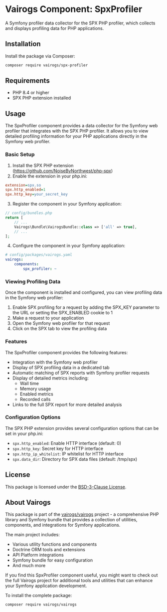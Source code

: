 # Vairogs Component: SpxProfiler

A Symfony profiler data collector for the SPX PHP profiler, which collects and displays profiling data for PHP applications.

## Installation

Install the package via Composer:

```bash
composer require vairogs/spx-profiler
```

## Requirements

- PHP 8.4 or higher
- SPX PHP extension installed

## Usage

The SpxProfiler component provides a data collector for the Symfony web profiler that integrates with the SPX PHP profiler. It allows you to view detailed profiling information for your PHP applications directly in the Symfony web profiler.

### Basic Setup

1. Install the SPX PHP extension (https://github.com/NoiseByNorthwest/php-spx)
2. Enable the extension in your php.ini:

```ini
extension=spx.so
spx.http_enabled=1
spx.http_key=your_secret_key
```

3. Register the component in your Symfony application:

```php
// config/bundles.php
return [
    // ...
    Vairogs\Bundle\VairogsBundle::class => ['all' => true],
    // ...
];
```

4. Configure the component in your Symfony application:

```yaml
# config/packages/vairogs.yaml
vairogs:
    components:
        spx_profiler: ~
```

### Viewing Profiling Data

Once the component is installed and configured, you can view profiling data in the Symfony web profiler:

1. Enable SPX profiling for a request by adding the SPX_KEY parameter to the URL or setting the SPX_ENABLED cookie to 1
2. Make a request to your application
3. Open the Symfony web profiler for that request
4. Click on the SPX tab to view the profiling data

### Features

The SpxProfiler component provides the following features:

- Integration with the Symfony web profiler
- Display of SPX profiling data in a dedicated tab
- Automatic matching of SPX reports with Symfony profiler requests
- Display of detailed metrics including:
  - Wall time
  - Memory usage
  - Enabled metrics
  - Recorded calls
- Links to the full SPX report for more detailed analysis

### Configuration Options

The SPX PHP extension provides several configuration options that can be set in your php.ini:

- `spx.http_enabled`: Enable HTTP interface (default: 0)
- `spx.http_key`: Secret key for HTTP interface
- `spx.http_ip_whitelist`: IP whitelist for HTTP interface
- `spx.data_dir`: Directory for SPX data files (default: /tmp/spx)

## License

This package is licensed under the [BSD-3-Clause License](LICENSE).

## About Vairogs

This package is part of the [vairogs/vairogs](https://github.com/vairogs/vairogs) project - a comprehensive PHP library and Symfony bundle that provides a collection of utilities, components, and integrations for Symfony applications. 

The main project includes:
- Various utility functions and components
- Doctrine ORM tools and extensions
- API Platform integrations
- Symfony bundle for easy configuration
- And much more

If you find this SpxProfiler component useful, you might want to check out the full Vairogs project for additional tools and utilities that can enhance your Symfony application development.

To install the complete package:

```bash
composer require vairogs/vairogs
```
